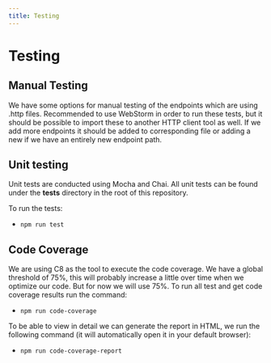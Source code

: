 ```yaml
---
title: Testing
---
```


# Testing

## Manual Testing

We have some options for manual testing of the endpoints which are using .http files. Recommended to use WebStorm in order
to run these tests, but it should be possible to import these to another HTTP client tool as well. If we add more endpoints
it should be added to corresponding file or adding a new if we have an entirely new endpoint path.

## Unit testing

Unit tests are conducted using Mocha and Chai. All unit tests can be found under the **tests** directory in the root of
this repository.

To run the tests:

- `npm run test`

## Code Coverage

We are using C8 as the tool to execute the code coverage. We have a global threshold of 75%, this will probably increase a little over time when we optimize our code. But for now we will use 75%. To run all test and get code coverage results run the command:

- `npm run code-coverage`

To be able to view in detail we can generate the report in HTML, we run the following command (it will automatically open it in your default browser):

- `npm run code-coverage-report`